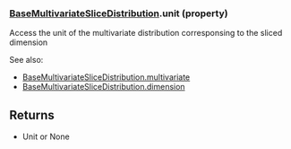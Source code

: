 ### [BaseMultivariateSliceDistribution](BaseMultivariateSliceDistribution.md).unit (property)




Access the unit of the multivariate distribution corresponsing to the
sliced dimension

See also:

* [BaseMultivariateSliceDistribution.multivariate](BaseMultivariateSliceDistribution.multivariate.md)
* [BaseMultivariateSliceDistribution.dimension](BaseMultivariateSliceDistribution.dimension.md)

Returns
---------
* Unit or None

